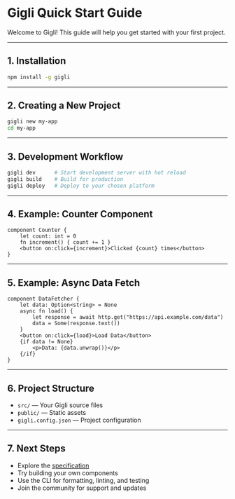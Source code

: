 # Gigli Quick Start Guide

Welcome to Gigli! This guide will help you get started with your first project.

---

## 1. Installation
```bash
npm install -g gigli
```

---

## 2. Creating a New Project
```bash
gigli new my-app
cd my-app
```

---

## 3. Development Workflow
```bash
gigli dev      # Start development server with hot reload
gigli build    # Build for production
gigli deploy   # Deploy to your chosen platform
```

---

## 4. Example: Counter Component
```gigli
component Counter {
    let count: int = 0
    fn increment() { count += 1 }
    <button on:click={increment}>Clicked {count} times</button>
}
```

---

## 5. Example: Async Data Fetch
```gigli
component DataFetcher {
    let data: Option<string> = None
    async fn load() {
        let response = await http.get("https://api.example.com/data")
        data = Some(response.text())
    }
    <button on:click={load}>Load Data</button>
    {if data != None}
        <p>Data: {data.unwrap()}</p>
    {/if}
}
```

---

## 6. Project Structure
- `src/` — Your Gigli source files
- `public/` — Static assets
- `gigli.config.json` — Project configuration

---

## 7. Next Steps
- Explore the [specification](./giglioptix-spec.md)
- Try building your own components
- Use the CLI for formatting, linting, and testing
- Join the community for support and updates
